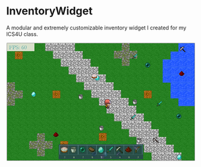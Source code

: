 # InventoryWidget
A modular and extremely customizable inventory widget I created for my ICS4U class.

![InventoryWidget](Inventory/images/introduction.png "Inventory Widget Demonstration")
